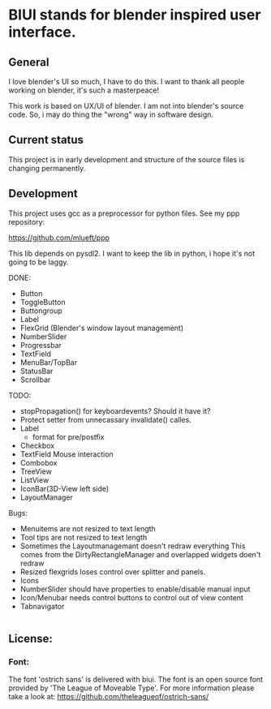 # BIUI stands for blender inspired user interface.

## General
I love blender's UI so much, I have to do this.
I want to thank all people working on blender,
it's such a masterpeace!

This work is based on UX/UI of blender.
I am not into blender's source code.
So, i may do thing the "wrong" way in software design.

## Current status
This project is in early development and structure of the source files is changing
permanently.

## Development
This project uses gcc as a preprocessor for python files. See my ppp repository:

https://github.com/mlueft/ppp

This lib depends on pysdl2. I want to keep the lib in 
python, i hope it's not going to be laggy.

DONE:
* Button
* ToggleButton
* Buttongroup
* Label
* FlexGrid (Blender's window layout management)
* NumberSlider
* Progressbar
* TextField
* MenuBar/TopBar
* StatusBar
* Scrollbar

TODO:

* stopPropagation() for keyboardevents? Should it have it?
* Protect setter from unnecassary invalidate() calles.
* Label
  + format for pre/postfix
* Checkbox
* TextField Mouse interaction
* Combobox
* TreeView
* ListView
* IconBar(3D-View left side)
* LayoutManager

Bugs:
 * Menuitems are not resized to text length
 * Tool tips are not resized to text length
 * Sometimes the Layoutmanagemant doesn't redraw everything
   This comes from the DirtyRectangleManager and overlapped widgets
   doen't redraw
 * Resized flexgrids loses control over splitter and panels.
 * Icons
 * NumberSlider should have properties to enable/disable manual input
 * Icon/Menubar needs control buttons to control out of view content
 * Tabnavigator
 
```python

```
## License:

### Font:
The font 'ostrich sans' is delivered with biui. The font is an open source font provided by
'The League of Moveable Type'. For more information please take a look at: https://github.com/theleagueof/ostrich-sans/

